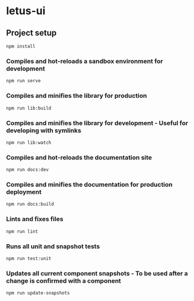 # letus-ui

## Project setup
```
npm install
```

### Compiles and hot-reloads a sandbox environment for development
```
npm run serve
```

### Compiles and minifies the library for production
```
npm run lib:build
```

### Compiles and minifies the library for development - Useful for developing with symlinks
```
npm run lib:watch
```

### Compiles and hot-reloads the documentation site
```
npm run docs:dev
```

### Compiles and minifies the documentation for production deployment
```
npm run docs:build
```

### Lints and fixes files
```
npm run lint
```

### Runs all unit and snapshot tests
```
npm run test:unit
```

### Updates all current component snapshots - To be used after a change is confirmed with a component
```
npm run update-snapshots
```
